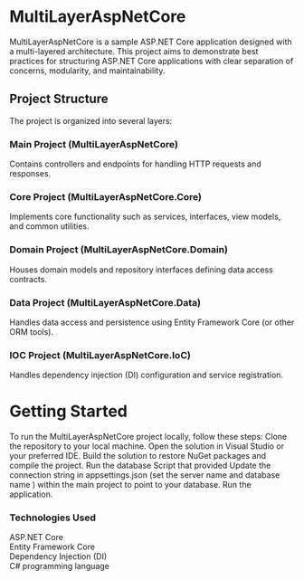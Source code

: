 # MultiLayerAspNetCore
MultiLayerAspNetCore is a sample ASP.NET Core application designed with a multi-layered architecture. This project aims to demonstrate best practices for structuring ASP.NET Core applications with clear separation of concerns, modularity, and maintainability.
## Project Structure
The project is organized into several layers:
### Main Project (MultiLayerAspNetCore)
Contains controllers and endpoints for handling HTTP requests and responses.
### Core Project (MultiLayerAspNetCore.Core)
Implements core functionality such as services, interfaces, view models, and common utilities.
### Domain Project (MultiLayerAspNetCore.Domain)
Houses domain models and repository interfaces defining data access contracts.
### Data Project (MultiLayerAspNetCore.Data)
Handles data access and persistence using Entity Framework Core (or other ORM tools).
### IOC Project (MultiLayerAspNetCore.IoC)
Handles dependency injection (DI) configuration and service registration.
# Getting Started
To run the MultiLayerAspNetCore project locally, follow these steps:
Clone the repository to your local machine.
Open the solution in Visual Studio or your preferred IDE.
Build the solution to restore NuGet packages and compile the project.
Run the database Script that provided
Update the connection string in appsettings.json  (set the server name and database name ) within the main project to point to your database.
Run the application.
### Technologies Used
ASP.NET Core<br />
Entity Framework Core<br />
Dependency Injection (DI)<br />
C# programming language
